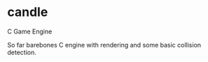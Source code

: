 # candle
C Game Engine

So far barebones C engine with rendering and some basic collision detection.

